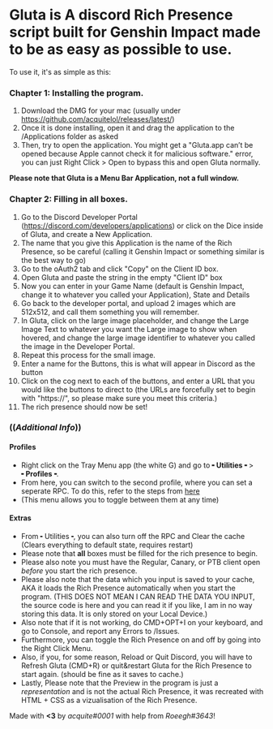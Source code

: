  # Gluta is A discord Rich Presence script built for Genshin Impact made to be as easy as possible to use.


 To use it, it's as simple as this:

### Chapter 1: **Installing the program**.
 1. Download the DMG for your mac (usually under https://github.com/acquitelol/releases/latest/)
 2. Once it is done installing, open it and drag the application to the /Applications folder as asked
 3. Then, try to open the application. You might get a "Gluta.app can’t be opened because Apple cannot check it for malicious software." error, you can just Right Click > Open to bypass this and open Gluta normally.

**Please note that Gluta is a Menu Bar Application, not a full window.**

### Chapter 2: **Filling in all boxes**.

 1. Go to the Discord Developer Portal (https://discord.com/developers/applications) or click on the Dice inside of Gluta, and create a New Application.
 2. The name that you give this Application is the name of the Rich Presence, so be careful (calling it Genshin Impact or something similar is the best way to go)
 3. Go to the oAuth2 tab and click "Copy" on the Client ID box.
 4. Open Gluta and paste the string in the empty "Client ID" box
 5. Now you can enter in your Game Name (default is Genshin Impact, change it to whatever you called your Application), State and Details
 6. Go back to the developer portal, and upload 2 images which are 512x512, and call them something you will remember.
 7. In Gluta, click on the large image placeholder, and change the Large Image Text to whatever you want the Large image to show when hovered, and change the large image identifier to whatever you called the image in the Developer Portal.
 8. Repeat this process for the small image.
 9. Enter a name for the Buttons, this is what will appear in Discord as the button
 10. Click on the cog next to each of the buttons, and enter a URL that you would like the buttons to direct to (the URLs are forcefully set to begin with "https://", so please make sure you meet this criteria.)
 11. The rich presence should now be set!
 
 ### ((***Additional Info***))
 #### Profiles
 - Right click on the Tray Menu app (the white G) and go to **╸Utilities╺** > **╸Profiles╺**.
 - From here, you can switch to the second profile, where you can set a seperate RPC. To do this, refer to the steps from [here](#chapter-2-filling-in-all-boxes)
 - (This menu allows you to toggle between them at any time)

 #### Extras
 - From ╸Utilities╺, you can also turn off the RPC and Clear the cache (Clears everything to default state, requires restart)
 - Please note that **all** boxes must be filled for the rich presence to begin.
 - Please also note you must have the Regular, Canary, or PTB client open *before* you start the rich presence.
 - Please also note that the data which you input is saved to your cache, AKA it loads the Rich Presence automatically when you start the program.
   (THIS DOES NOT MEAN I CAN READ THE DATA YOU INPUT, the source code is here and you can read it if you like, I am in no way storing this data. It is
    only stored on your Local Device.)
 - Also note that if it is not working, do CMD+OPT+I on your keyboard, and go to Console, and report any Errors to /Issues.
 - Furthermore, you can toggle the Rich Presence on and off by going into the Right Click Menu.
 - Also, if you, for some reason, Reload or Quit Discord, you will have to Refresh Gluta (CMD+R) or quit&restart Gluta for the Rich Presence to start again. (should be fine as it saves to cache.)
 - Lastly, Please note that the Preview in the program is just a *representation* and is not the actual Rich Presence, it was recreated with HTML + CSS
 as a vizualisation of the Rich Presence.
 
Made with **<3** by *acquite#0001* with help from *Roeegh#3643*!
